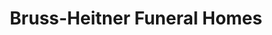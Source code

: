 ---
title: "Bruss-Heitner Funeral Homes"
url: /wells/bruss-heitner-funeral-homes/
shop: Bestattungen
---